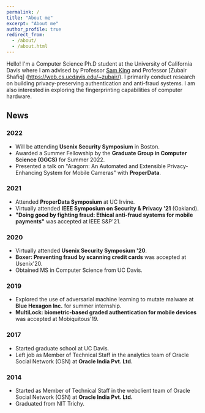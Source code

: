 ```yaml
---
permalink: /
title: "About me"
excerpt: "About me"
author_profile: true
redirect_from: 
  - /about/
  - /about.html
---
```



Hello! I'm a Computer Science Ph.D student at the University of California Davis where I am advised by Professor [Sam King](https://bob.cs.ucdavis.edu/) and Professor [Zubair Shafiq] (https://web.cs.ucdavis.edu/~zubair/). I primarily conduct research on building privacy-preserving authentication and anti-fraud systems. I am also interested in exploring the fingerprinting capabilities of computer hardware.

## News

### 2022 
- Will be attending **Usenix Security Symposium** in Boston.
- Awarded a Summer Fellowship by the **Graduate Group in Computer Science (GGCS)** for Summer 2022.
- Presented a talk on "Aragorn: An Automated and Extensible Privacy-Enhancing System for Mobile Cameras" with **ProperData**.

### 2021
- Attended **ProperData Symposium** at UC Irvine.
- Virtually attended **IEEE Symposium on Security & Privacy '21** (Oakland).
- **"Doing good by fighting fraud: Ethical anti-fraud systems for mobile payments"** was accepted at IEEE S&P'21.

### 2020
- Virtually attended **Usenix Security Symposium '20**.
- **Boxer: Preventing fraud by scanning credit cards** was accepted at Usenix'20.
- Obtained MS in Computer Science from UC Davis.

### 2019
- Explored the use of adversarial machine learning to mutate malware at **Blue Hexagon Inc.** for summer internship.
- **MultiLock: biometric-based graded authentication for mobile devices** was accepted at Mobiquitous'19.

### 2017
- Started graduate school at UC Davis.
- Left job as Member of Technical Staff in the analytics team of Oracle Social Network (OSN) at **Oracle India Pvt. Ltd.**

### 2014
- Started as Member of Technical Staff in the webclient team of Oracle Social Network (OSN) at **Oracle India Pvt. Ltd.**
- Graduated from NIT Trichy.